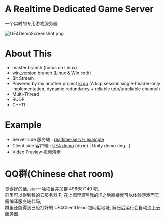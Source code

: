 # A Realtime Dedicated Game Server

一个实时的专用游戏服务器


<!-- ![UE4DemoScreenshot.png](./img/UE4DemoScreenshot.jpg) -->
![UE4DemoScreenshot.png](./img/UE4DemoScreenshot.gif)




<!-- 

# Download & Play
 
 
- Client : [UE4ClientDemo.exe (Win32)](https://pan.baidu.com/s/1B0pMYls7JVYqEWyKH4gkXg) , just check it out !

- 客户端 : 下载 [UE4ClientDemo.exe (Win32)](https://pan.baidu.com/s/1B0pMYls7JVYqEWyKH4gkXg) 玩一下 !

- Server : A server instance is running on my VPS, so just double click the UE4ClientDemo.exe that will connect to my server automatically, enjoy !

- 服务器 : 我VPS上运行着一个服务器实例, 你只需要双击 UE4ClientDemo.exe , 它就会自动连到服务器啦 

! -->



# About This 


- master branch (focus on Linux) 
-  [win_version](https://github.com/no5ix/realtime-server/tree/win_version) branch (Linux & Win both)
- Bit Stream
- Powered by my another project [kcpp](https://github.com/no5ix/kcpp) (A kcp session single-header-only implementation, dynamic redundancy + reliable udp/unreliable channel)
- Multi-Thread
- RUDP
- C++11


# Example



- Server side 服务端 : [realtime-server example](https://github.com/no5ix/realtime-server/tree/master/example/for_ue4_demo)
- Client side 客户端 : [UE4 demo](https://github.com/no5ix/realtime-server-ue4-demo) (done) | Unity demo (ing...)
- [Video Preview 视频演示](https://hulinhong.com)


# QQ群(Chinese chat room)

觉得好的话, star一哈项目并加群 496687140 吧,   
群里可以得到我的云服务器IP, 在上图里填写我的IP之后直接就可以体验游戏而无需编译服务端代码,   
群里还能得到已经打好的 UE4ClientDemo 包网盘地址, 解压后运行会自动连上云服务器.  
